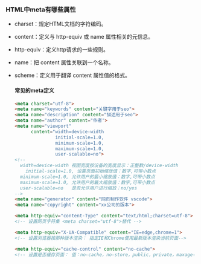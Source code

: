 ### HTML中meta有哪些属性

- charset：规定HTML文档的字符编码。

- content：定义与 http-equiv 或 name 属性相关的元信息。

- http-equiv：定义http请求的一些规则。

- name：把 content 属性关联到一个名称。

- scheme：定义用于翻译 content 属性值的格式。

  

  #### 常见的meta定义

  ```html
  <meta charset="utf-8"> 
  <meta name="keywords" content="关键字用于seo">
  <meta name="description" content="描述用于seo">
  <meta name="author" content="作者">
  <meta name="viewport" 
        content="width=device-width
                 initial-scale=1.0,
                 minimum-scale=1.0, 
                 maximum-scale=1.0, 
                 user-scalable=no">
  <!-- 
  	width=device-width 视图宽度按设备的宽度显示：正整数/device-width
      initial-scale=1.0, 设置页面初始缩放值：数字,可带小数点
  	minimum-scale=1.0, 允许用户的最小缩放值：数字,可带小数点
  	maximum-scale=1.0, 允许用户的最大缩放值：数字,可带小数点
  	user-scalable=no   是否允许用户进行缩放：no/yes
  -->
  <meta name="generator" content="网页制作软件 vscode">
  <meta name="copyright" content="xx公司的版本">
  
  <meta http-equiv="content-Type" content="text/html;charset=utf-8">
  <!-- 设置网页字符集 <meta charset="utf-8">替代 -->
  
  <meta http-equiv="X-UA-Compatible" content="IE=edge,chrome=1">
  <!-- 设置浏览器按那种版本渲染： 指定IE和Chrome使用最新版本渲染当前页面-->
  
  <meta http-equiv="cache-control" content="no-cache">
  <!-- 设置是否缓存页面： 值：no-cache，no-store，public，private，maxage-->
  ```

  

  

  

  